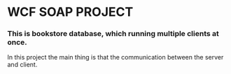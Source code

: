 # WCF SOAP PROJECT
### This is bookstore database, which running multiple clients at once.
In this project the main thing is that the communication between the server and client. 
